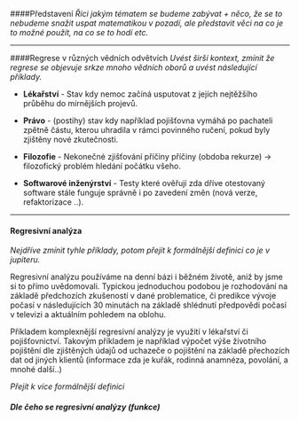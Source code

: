 ####Představení
*Říci jakým tématem se budeme zabývat + něco, že se to nebudeme snažit uspat matematikou v pozadí, ale představit věci na co je to možné použít, na co se to hodí etc.*
***

####Regrese v různých vědních odvětvích
*Uvést širší kontext, zmínit že regrese se objevuje srkze mnoho vědních oborů a uvést následující příklady.*

- **Lékařství** - Stav kdy nemoc začíná usputovat z jejích nejtěžšího průběhu do mírnějších projevů.

- **Právo** - (postihy) stav kdy například pojišťovna vymáhá po pachateli zpětně částu, kterou uhradila v rámci povinného ručení, pokud byly zjištěny nové zkutečnosti.

- **Filozofie** - Nekonečné zjišťování příčiny příčiny (obdoba rekurze) -> filozofický problém hledání počátku všeho.

- **Softwarové inženýrství** - Testy které ověřují zda dříve otestovaný software stále funguje správně i po zavedení změn (nová verze, refaktorizace ..).
---
#### Regresivní analýza

*Nejdříve zmínit tyhle příklady, potom přejít k formálnější definici co je v jupiteru.*

Regresivní analýzu používáme na denní bázi i běžném životě, aniž by jsme si to přímo uvědomovali. Typickou jednoduchou podobou je rozhodování na základě předchozích zkušeností v dané problematice, či predikce vývoje počasí v následujících 30 minutách na základě shlédnutí předpovědi počasí v televizi a aktuálním pohledem na oblohu.

Příkladem komplexnější regresivní analýzy je využití v lékařství či pojišťovnictví. Takovým příkladem je například výpočet výše životního pojištění dle zjištěných údajů od uchazeče o pojištění na základě přechozích dat od jiných klientů (informace zda je kuřák, rodinná anamnéza, povolání, a mnohé další..)

*Přejít k více formálnější definici*

##### Dle čeho se regresivní analýzy (funkce)